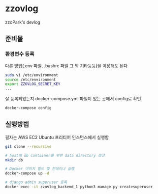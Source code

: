 # zzovlog
zzoPark's devlog
## 준비물
### 환경변수 등록
다른 방법(.env 파일, .bashrc 파일 그 외 기타등등)을 이용해도 된다
```bash
sudo vi /etc/environment
source /etc/environment
export ZZOVLOG_SECRET_KEY
...
```
잘 등록되었는지 docker-compose.yml 파일이 있는 곳에서 config로 확인
```bash
docker-compose config
```
## 실행방법
필자는 AWS EC2 Ubuntu 프리티어 인스턴스에서 실행함
```bash
git clone --recursive 

# host에 db container를 위한 data directory 생성
mkdir db

# Docker 이미지 빌드 및 컨테이너 실행
docker-compose up -d

# django admin superuser 등록
docker exec -it zzovlog_backend_1 python3 manage.py createsuperuser
```
